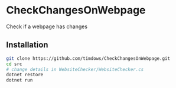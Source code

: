 # CheckChangesOnWebpage
 Check if a webpage has changes

## Installation
```sh
git clone https://github.com/timdows/CheckChangesOnWebpage.git
cd src
# change details in WebsiteChecker/WebsiteChecker.cs
dotnet restore
dotnet run
```